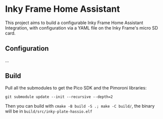 # Inky Frame Home Assistant
This project aims to build a configurable Inky Frame Home Assistant Integration,
with configuration via a YAML file on the Inky Frame's micro SD card.

## Configuration
...

## Build

Pull all the submodules to get the Pico SDK and the Pimoroni libraries:

```git submodule update --init --recursive --depth=2```

Then you can build with `cmake -B build -S .; make -C build/`, the binary will be in `build/src/inky-plate-hassio.elf`
